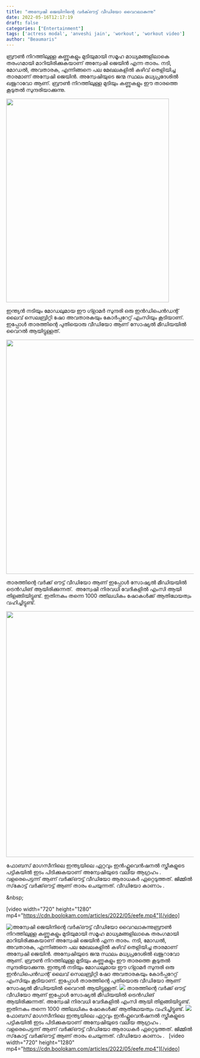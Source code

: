 ```yaml
---
title: "അന്വേഷി ജെയിനിന്റെ വർക്ഔട്ട് വീഡിയോ വൈറലാകുന്നു"
date: 2022-05-16T12:17:19
draft: false
categories: ["Entertainment"]
tags: ['actress modal', 'anveshi jain', 'workout', 'workout video']
author: "Beaumaris"
---
```


ബ്രൗൺ നിറത്തിലുള്ള കണ്ണുകളും മുടിയുമായി സമൂഹ മാധ്യമങ്ങളിലാകെ തരംഗമായി മാറിയിരിക്കുകയാണ് അന്വേഷി ജെയിൻ എന്ന താരം. നടി, മോഡൽ, അവതാരക, എന്നിങ്ങനെ പല മേഖലകളിൽ കഴിവ് തെളിയിച്ച താരമാണ് അന്വേഷി ജെയിൻ. അന്വേഷിയുടെ ജന്മ സ്ഥലം മധ്യപ്രദേശിൽ ഖജുറാവോ ആണ്. ബ്രൗൺ നിറത്തിലുള്ള മുടിയും കണ്ണുകളും ഈ താരത്തെ കൂടുതൽ സുന്ദരിയാക്കുന്നു.

<img class="wp-image-334629 aligncenter" src="https://cdn.boolokam.com/articles/2022/05/cscsccvvv.jpg" alt="" width="437" height="547" />

ഇന്ത്യൻ നടിയും മോഡലുമായ ഈ ഗ്ളാമർ സുന്ദരി ഒരു ഇൻഡിപെൻഡന്റ് ലൈവ് സെലബ്രിറ്റി ഷോ അവതാരകയും കോർപ്പറേറ്റ് എംസിയും കൂടിയാണ്. ഇപ്പോൾ താരത്തിന്റെ പുതിയൊരു വീഡിയോ ആണ് സോഷ്യൽ മീഡിയയിൽ വൈറൽ ആയിട്ടുള്ളത്.

<img class="wp-image-334630 aligncenter" src="https://cdn.boolokam.com/articles/2022/05/vdvdvdd-1.jpg" alt="" width="505" height="629" />

താരത്തിന്റെ വർക്ക് ഔട്ട്‌ വീഡിയോ ആണ് ഇപ്പോൾ സോഷ്യൽ മീഡിയയിൽ ട്രെൻഡിങ് ആയിരിക്കുന്നത്.  അന്വേഷി നിരവധി വേദികളിൽ എംസി ആയി തിളങ്ങിയിട്ടുണ്ട്. ഇതിനകം തന്നെ 1000 ത്തിലധികം ഷോകൾക്ക് ആതിഥേയത്വം വഹിച്ചിട്ടുണ്ട്.

<img class=" wp-image-334631 aligncenter" src="https://cdn.boolokam.com/articles/2022/05/cscssc.jpg" alt="" width="528" height="660" />

ഫോബസ് മാഗസീനിലെ ഇന്ത്യയിലെ ഏറ്റവും ഇൻഫ്ലുവെൻഷനൽ സ്ത്രീകളുടെ പട്ടികയിൽ ഇടം പിടിക്കുകയാണ് അന്വേഷിയുടെ വലിയ ആഗ്രഹം . വളരെപെട്ടന്ന് ആണ് വർക്ക്ഔട്ട് വീഡിയോ ആരാധകർ ഏറ്റെടുത്തത്. ജിമ്മിൽ സ്‌കോട്ട് വർക്ക്ഔട്ട് ആണ് താരം ചെയുന്നത്. വീഡിയോ കാണാം .

&amp;nbsp;

[video width="720" height="1280" mp4="https://cdn.boolokam.com/articles/2022/05/eefe.mp4"][/video]


![അന്വേഷി ജെയിനിന്റെ വർക്ഔട്ട് വീഡിയോ വൈറലാകുന്നു](https://cdn.boolokam.com/articles/2022/05/cscsccvvv.jpg)ബ്രൗൺ നിറത്തിലുള്ള കണ്ണുകളും മുടിയുമായി സമൂഹ മാധ്യമങ്ങളിലാകെ തരംഗമായി മാറിയിരിക്കുകയാണ് അന്വേഷി ജെയിൻ എന്ന താരം. നടി, മോഡൽ, അവതാരക, എന്നിങ്ങനെ പല മേഖലകളിൽ കഴിവ് തെളിയിച്ച താരമാണ് അന്വേഷി ജെയിൻ. അന്വേഷിയുടെ ജന്മ സ്ഥലം മധ്യപ്രദേശിൽ ഖജുറാവോ ആണ്. ബ്രൗൺ നിറത്തിലുള്ള മുടിയും കണ്ണുകളും ഈ താരത്തെ കൂടുതൽ സുന്ദരിയാക്കുന്നു. ഇന്ത്യൻ നടിയും മോഡലുമായ ഈ ഗ്ളാമർ സുന്ദരി ഒരു ഇൻഡിപെൻഡന്റ് ലൈവ് സെലബ്രിറ്റി ഷോ അവതാരകയും കോർപ്പറേറ്റ് എംസിയും കൂടിയാണ്. ഇപ്പോൾ താരത്തിന്റെ പുതിയൊരു വീഡിയോ ആണ് സോഷ്യൽ മീഡിയയിൽ വൈറൽ ആയിട്ടുള്ളത്. ![](https://cdn.boolokam.com/articles/2022/05/vdvdvdd-1.jpg) താരത്തിന്റെ വർക്ക് ഔട്ട്‌ വീഡിയോ ആണ് ഇപ്പോൾ സോഷ്യൽ മീഡിയയിൽ ട്രെൻഡിങ് ആയിരിക്കുന്നത്. അന്വേഷി നിരവധി വേദികളിൽ എംസി ആയി തിളങ്ങിയിട്ടുണ്ട്. ഇതിനകം തന്നെ 1000 ത്തിലധികം ഷോകൾക്ക് ആതിഥേയത്വം വഹിച്ചിട്ടുണ്ട്. ![](https://cdn.boolokam.com/articles/2022/05/cscssc.jpg) ഫോബസ് മാഗസീനിലെ ഇന്ത്യയിലെ ഏറ്റവും ഇൻഫ്ലുവെൻഷനൽ സ്ത്രീകളുടെ പട്ടികയിൽ ഇടം പിടിക്കുകയാണ് അന്വേഷിയുടെ വലിയ ആഗ്രഹം . വളരെപെട്ടന്ന് ആണ് വർക്ക്ഔട്ട് വീഡിയോ ആരാധകർ ഏറ്റെടുത്തത്. ജിമ്മിൽ സ്‌കോട്ട് വർക്ക്ഔട്ട് ആണ് താരം ചെയുന്നത്. വീഡിയോ കാണാം . &nbsp; [video width="720" height="1280" mp4="https://cdn.boolokam.com/articles/2022/05/eefe.mp4"][/video]
